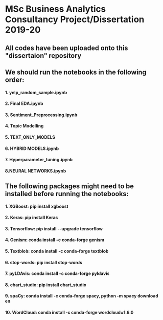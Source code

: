 # MSc Business Analytics Consultancy Project/Dissertation 2019-20
## All codes have been uploaded onto this "dissertaion" repository
## We should run the notebooks in the following order:
#### 1. yelp_random_sample.ipynb
#### 2. Final EDA.ipynb
#### 3. Sentiment_Preprocessing.ipynb
#### 4. Topic Modelling
#### 5. TEXT_ONLY_MODELS
#### 6. HYBRID MODELS.ipynb
#### 7. Hyperparameter_tuning.ipynb
#### 8.NEURAL NETWORKS.ipynb
## The following packages might need to be installed before running the notebooks:
#### 1.	XGBoost: pip install xgboost
#### 2.	Keras: pip install Keras
#### 3.	Tensorflow: pip install --upgrade tensorflow
#### 4.	Genism: conda install -c conda-forge genism
#### 5.	Textblob: conda install -c conda-forge textblob
#### 6.	stop-words: pip install stop-words
#### 7.	pyLDAvis: conda install -c conda-forge pyldavis
#### 8.	chart_studio: pip install chart_studio
#### 9.	spaCy: conda install -c conda-forge spacy, python -m spacy download en
#### 10.	WordCloud: conda install -c conda-forge wordcloud=1.6.0
